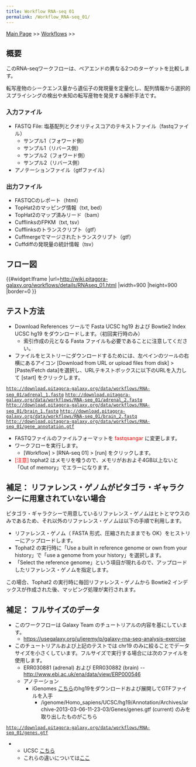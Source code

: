 ```yaml
---
title: Workflow RNA-seq 01
permalink: /Workflow_RNA-seq_01/
---
```


[Main Page](/Main_Page "wikilink") &gt;&gt; [Workflows](/Workflows "wikilink") &gt;&gt;

概要
----

このRNA-seqワークフローは、ペアエンドの異なる2つのターゲットを比較します。

転写産物のシークエンス量から遺伝子の発現量を定量化し、配列情報から選択的スプライシングの検出や未知の転写産物を発見する解析手法です。

### 入力ファイル

-   FASTQ File: 塩基配列とクオリティスコアのテキストファイル（fastqファイル）
    -   サンプル1（フォワード側）
    -   サンプル1（リバース側）
    -   サンプル2（フォワード側）
    -   サンプル2（リバース側）
-   アノテーションファイル（gtfファイル）

### 出力ファイル

-   FASTQCのレポート（html）
-   TopHat2のマッピング情報（txt, bed）
-   TopHat2のマップ済みリード（bam）
-   CufflinksのFPKM（txt, tsv）
-   Cufflinksのトランスクリプト（gtf）
-   Cuffmergeでマージされたトランスクリプト（gtf）
-   Cuffdiffの発現量の統計情報（tsv）

フロー図
--------

{{\#widget:Iframe |url=<http://wiki.pitagora-galaxy.org/workflows/details/RNAseq_01.html> |width=900 |height=900 |border=0 }}

テスト方法
----------

-   Download References ツールで Fasta UCSC hg19 および Bowtie2 Index UCSC hg19 をダウンロードします。（初回実行時のみ）
    -   索引作成の元となる Fasta ファイルも必要であることに注意してください。
-   ファイルをヒストリーにダウンロードするためには、左ペインのツールの右横にあるアイコン \[Download from URL or upload files from disk\] &gt; \[Paste/Fetch data\]を選択し、URLテキストボックスに以下のURLを入力して \[start\] をクリックします。

[`http://download.pitagora-galaxy.org/data/workflows/RNA-seq_01/adrenal_1.fastq`](http://download.pitagora-galaxy.org/data/workflows/RNA-seq_01/adrenal_1.fastq)
[`http://download.pitagora-galaxy.org/data/workflows/RNA-seq_01/adrenal_2.fastq`](http://download.pitagora-galaxy.org/data/workflows/RNA-seq_01/adrenal_2.fastq)
[`http://download.pitagora-galaxy.org/data/workflows/RNA-seq_01/brain_1.fastq`](http://download.pitagora-galaxy.org/data/workflows/RNA-seq_01/brain_1.fastq)
[`http://download.pitagora-galaxy.org/data/workflows/RNA-seq_01/brain_2.fastq`](http://download.pitagora-galaxy.org/data/workflows/RNA-seq_01/brain_2.fastq)
[`http://download.pitagora-galaxy.org/data/workflows/RNA-seq_01/gene_annotation.gtf`](http://download.pitagora-galaxy.org/data/workflows/RNA-seq_01/gene_annotation.gtf)

-   FASTQファイルのファイルフォーマットを <span style="color: red">fastqsangar</span> に変更します。
-   ワークフローを実行します。
    -   \[Workflow\] &gt; \[RNA-seq 01\] &gt; \[run\] をクリックします。
-   <span style="color: red">\[注意\]</span> tophat2 はメモリを喰うので、メモリがおおよそ4GB以上ないと「Out of memory」でエラーになります。

補足： リファレンス・ゲノムがピタゴラ・ギャラクシーに用意されていない場合
-------------------------------------------------------------------------

ピタゴラ・ギャラクシーで用意しているリファレンス・ゲノムはヒトとマウスのみであるため、それ以外のリファレンス・ゲノムは以下の手順で利用します。

-   リファレンス・ゲノム（ FASTA 形式、圧縮されたままでも OK）をヒストリーにアップロードします。
-   Tophat2 の実行時に「Use a built in reference genome or own from your history」で「use a genome from your history」を選択します。
-   「Select the reference genome」という項目が現れるので、アップロードしたリファレンス・ゲノムを指定します。

この場合、Tophat2 の実行時に毎回リファレンス・ゲノムから Bowtie2 インデックスが作成された後、マッピング処理が実行されます。

補足： フルサイズのデータ
-------------------------

-   このワークフローは Galaxy Team のチュートリアルの内容を基にしています。
    -   <https://usegalaxy.org/u/jeremy/p/galaxy-rna-seq-analysis-exercise>
-   このチュートリアルおよび上記のテストでは chr19 のみに絞ることでデータサイズを小さくしています。フルサイズで実行する場合には次のファイルを使用します。
    -   ERR030881 (adrenal) および ERR030882 (brain) -- <http://www.ebi.ac.uk/ena/data/view/ERP000546>
    -   アノテーション
        -   iGenomes [こちら](https://support.illumina.com/sequencing/sequencing_software/igenome.html)のhg19をダウンロードおよび展開してGTFファイルを入手
            -   /igenome/Homo_sapiens/UCSC/hg19/Annotation/Archives/archive-2013-03-06-11-23-03/Genes/genes.gtf (current) のみを取り出したものがこちら

[`http://download.pitagora-galaxy.org/data/workflows/RNA-seq_01/genes.gtf`](http://download.pitagora-galaxy.org/data/workflows/RNA-seq_01/genes.gtf)

-   -   UCSC [こちら](http://genome.ucsc.edu/cgi-bin/hgTables?hgsid=324946975&clade=mammal&org=Human&db=hg19&hgta_group=genes&hgta_track=refGene&hgta_table=refFlat&hgta_regionType=genome&hgta_outputType=gtf&hgta_outFileName=hg19.refFlat.20130205.gtf.gz)
    -   これらの違いについては[ここ](https://cell-innovation.nig.ac.jp/wiki/tiki-index.php?page=GTF%E3%83%95%E3%82%A1%E3%82%A4%E3%83%AB%E3%81%AE%E7%B4%B0%E3%81%8B%E3%81%AA%E9%81%95%E3%81%84)

